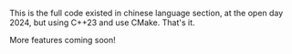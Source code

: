 This is the full code existed in chinese language section, at the open day 2024, but using C++23 and use CMake.
That's it.

More features coming soon!